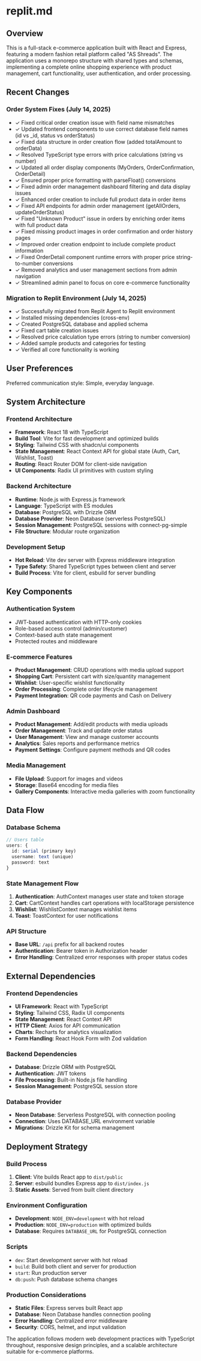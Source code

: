 # replit.md

## Overview

This is a full-stack e-commerce application built with React and Express, featuring a modern fashion retail platform called "AS Shreads". The application uses a monorepo structure with shared types and schemas, implementing a complete online shopping experience with product management, cart functionality, user authentication, and order processing.

## Recent Changes

### Order System Fixes (July 14, 2025)
- ✓ Fixed critical order creation issue with field name mismatches
- ✓ Updated frontend components to use correct database field names (id vs _id, status vs orderStatus)
- ✓ Fixed data structure in order creation flow (added totalAmount to orderData)
- ✓ Resolved TypeScript type errors with price calculations (string vs number)
- ✓ Updated all order display components (MyOrders, OrderConfirmation, OrderDetail)
- ✓ Ensured proper price formatting with parseFloat() conversions
- ✓ Fixed admin order management dashboard filtering and data display issues
- ✓ Enhanced order creation to include full product data in order items
- ✓ Fixed API endpoints for admin order management (getAllOrders, updateOrderStatus)
- ✓ Fixed "Unknown Product" issue in orders by enriching order items with full product data
- ✓ Fixed missing product images in order confirmation and order history pages
- ✓ Improved order creation endpoint to include complete product information
- ✓ Fixed OrderDetail component runtime errors with proper price string-to-number conversions
- ✓ Removed analytics and user management sections from admin navigation
- ✓ Streamlined admin panel to focus on core e-commerce functionality

### Migration to Replit Environment (July 14, 2025)
- ✓ Successfully migrated from Replit Agent to Replit environment
- ✓ Installed missing dependencies (cross-env)
- ✓ Created PostgreSQL database and applied schema
- ✓ Fixed cart table creation issues
- ✓ Resolved price calculation type errors (string to number conversion)
- ✓ Added sample products and categories for testing
- ✓ Verified all core functionality is working

## User Preferences

Preferred communication style: Simple, everyday language.

## System Architecture

### Frontend Architecture
- **Framework**: React 18 with TypeScript
- **Build Tool**: Vite for fast development and optimized builds
- **Styling**: Tailwind CSS with shadcn/ui components
- **State Management**: React Context API for global state (Auth, Cart, Wishlist, Toast)
- **Routing**: React Router DOM for client-side navigation
- **UI Components**: Radix UI primitives with custom styling

### Backend Architecture
- **Runtime**: Node.js with Express.js framework
- **Language**: TypeScript with ES modules
- **Database**: PostgreSQL with Drizzle ORM
- **Database Provider**: Neon Database (serverless PostgreSQL)
- **Session Management**: PostgreSQL sessions with connect-pg-simple
- **File Structure**: Modular route organization

### Development Setup
- **Hot Reload**: Vite dev server with Express middleware integration
- **Type Safety**: Shared TypeScript types between client and server
- **Build Process**: Vite for client, esbuild for server bundling

## Key Components

### Authentication System
- JWT-based authentication with HTTP-only cookies
- Role-based access control (admin/customer)
- Context-based auth state management
- Protected routes and middleware

### E-commerce Features
- **Product Management**: CRUD operations with media upload support
- **Shopping Cart**: Persistent cart with size/quantity management
- **Wishlist**: User-specific wishlist functionality
- **Order Processing**: Complete order lifecycle management
- **Payment Integration**: QR code payments and Cash on Delivery

### Admin Dashboard
- **Product Management**: Add/edit products with media uploads
- **Order Management**: Track and update order status
- **User Management**: View and manage customer accounts
- **Analytics**: Sales reports and performance metrics
- **Payment Settings**: Configure payment methods and QR codes

### Media Management
- **File Upload**: Support for images and videos
- **Storage**: Base64 encoding for media files
- **Gallery Components**: Interactive media galleries with zoom functionality

## Data Flow

### Database Schema
```typescript
// Users table
users: {
  id: serial (primary key)
  username: text (unique)
  password: text
}
```

### State Management Flow
1. **Authentication**: AuthContext manages user state and token storage
2. **Cart**: CartContext handles cart operations with localStorage persistence
3. **Wishlist**: WishlistContext manages wishlist items
4. **Toast**: ToastContext for user notifications

### API Structure
- **Base URL**: `/api` prefix for all backend routes
- **Authentication**: Bearer token in Authorization header
- **Error Handling**: Centralized error responses with proper status codes

## External Dependencies

### Frontend Dependencies
- **UI Framework**: React with TypeScript
- **Styling**: Tailwind CSS, Radix UI components
- **State Management**: React Context API
- **HTTP Client**: Axios for API communication
- **Charts**: Recharts for analytics visualization
- **Form Handling**: React Hook Form with Zod validation

### Backend Dependencies
- **Database**: Drizzle ORM with PostgreSQL
- **Authentication**: JWT tokens
- **File Processing**: Built-in Node.js file handling
- **Session Management**: PostgreSQL session store

### Database Provider
- **Neon Database**: Serverless PostgreSQL with connection pooling
- **Connection**: Uses DATABASE_URL environment variable
- **Migrations**: Drizzle Kit for schema management

## Deployment Strategy

### Build Process
1. **Client**: Vite builds React app to `dist/public`
2. **Server**: esbuild bundles Express app to `dist/index.js`
3. **Static Assets**: Served from built client directory

### Environment Configuration
- **Development**: `NODE_ENV=development` with hot reload
- **Production**: `NODE_ENV=production` with optimized builds
- **Database**: Requires `DATABASE_URL` for PostgreSQL connection

### Scripts
- `dev`: Start development server with hot reload
- `build`: Build both client and server for production
- `start`: Run production server
- `db:push`: Push database schema changes

### Production Considerations
- **Static Files**: Express serves built React app
- **Database**: Neon Database handles connection pooling
- **Error Handling**: Centralized error middleware
- **Security**: CORS, helmet, and input validation

The application follows modern web development practices with TypeScript throughout, responsive design principles, and a scalable architecture suitable for e-commerce platforms.